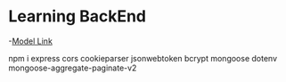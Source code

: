 # Learning BackEnd
-[Model Link](https://app.eraser.io/workspace/wlcfnSWzi8mqYWUF7HwK)


npm i express cors cookieparser jsonwebtoken bcrypt mongoose dotenv mongoose-aggregate-paginate-v2